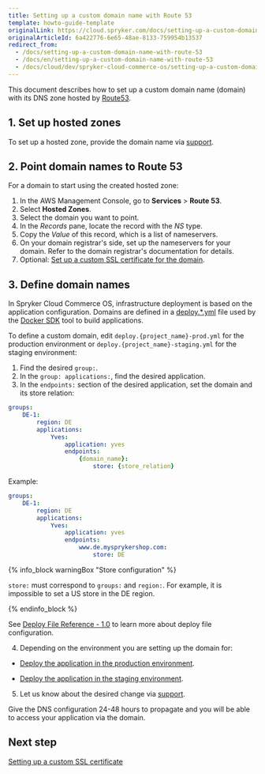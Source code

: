 ```yaml
---
title: Setting up a custom domain name with Route 53
template: howto-guide-template
originalLink: https://cloud.spryker.com/docs/setting-up-a-custom-domain-name-with-route-53
originalArticleId: 6a422776-6e65-48ae-8133-759954b13537
redirect_from:
  - /docs/setting-up-a-custom-domain-name-with-route-53
  - /docs/en/setting-up-a-custom-domain-name-with-route-53
  - /docs/cloud/dev/spryker-cloud-commerce-os/setting-up-a-custom-domain-name/setting-up-a-custom-domain-name-with-route-53.html
---
```


This document describes how to set up a custom domain name (domain) with its DNS zone hosted by [Route53](https://docs.aws.amazon.com/Route53/latest/DeveloperGuide/Welcome.html).

## 1. Set up hosted zones

To set up a hosted zone, provide the domain name via [support](https://spryker.force.com/support/s/).

## 2. Point domain names to Route 53

For a domain to start using the created hosted zone:

1. In the AWS Management Console, go to **Services** > **Route 53**.
2. Select **Hosted Zones**.
3. Select the domain you want to point.
4. In the *Records* pane, locate the record with the *NS* type.
5. Copy the *Value* of this record, which is a list of nameservers.
6. On your domain registrar's side, set up the nameservers for your domain. Refer to the domain registrar's documentation for details.
7. Optional: [Set up a custom SSL certificate for the domain](/docs/cag/dev/setting-up-a-custom-ssl-certificate.html).


## 3. Define domain names

In Spryker Cloud Commerce OS, infrastructure deployment is based on the application configuration.
Domains are defined in a [deploy.*.yml](/docs/scos/dev/the-docker-sdk/{{site.version}}/deploy-file/deploy-file-reference-1.0.html) file used by the [Docker SDK](/docs/scos/dev/the-docker-sdk/{{site.version}}/the-docker-sdk.html) tool to build applications.

To define a custom domain, edit `deploy.{project_name}-prod.yml` for the production environment or `deploy.{project_name}-staging.yml` for the staging environment:

1. Find the desired `group:`.
2. In the `group: applications:`, find the desired application.
3. In the `endpoints:` section of the desired application, set the domain and its store relation:

```yaml
groups:
    DE-1:
        region: DE
        applications:
            Yves:
                application: yves
                endpoints:
                    {domain_name}:
                        store: {store_relation}
```
Example:

```yaml
groups:
    DE-1:
        region: DE
        applications:
            Yves:
                application: yves
                endpoints:
                    www.de.mysprykershop.com:
                        store: DE
```

{% info_block warningBox "Store configuration" %}

`store:` must correspond to `groups:` and `region:`. For example, it is impossible to set a US store in the DE region.

{% endinfo_block %}

See [Deploy File Reference - 1.0](/docs/scos/dev/the-docker-sdk/{{site.version}}/deploy-file/deploy-file-reference-1.0.html) to learn more about deploy file configuration.

4. Depending on the environment you are setting up the domain for:

* [Deploy the application in the production environment](/docs/cag/dev/deploy-in-a-production-environment.html).

* [Deploy the application in the staging environment](/docs/cag/dev/deploy-in-a-staging-environment.html).


5.  Let us know about the desired change via [support](https://spryker.force.com/support/s/).

Give the DNS configuration 24-48 hours to propagate and you will be able to access your application via the domain.



## Next step

[Setting up a custom SSL certificate](/docs/cag/dev/setting-up-a-custom-ssl-certificate.html)
